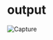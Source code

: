 # output


![Capture](https://user-images.githubusercontent.com/109781546/194504772-6a521f8e-b68a-425c-978e-2e152bc55af5.PNG)
